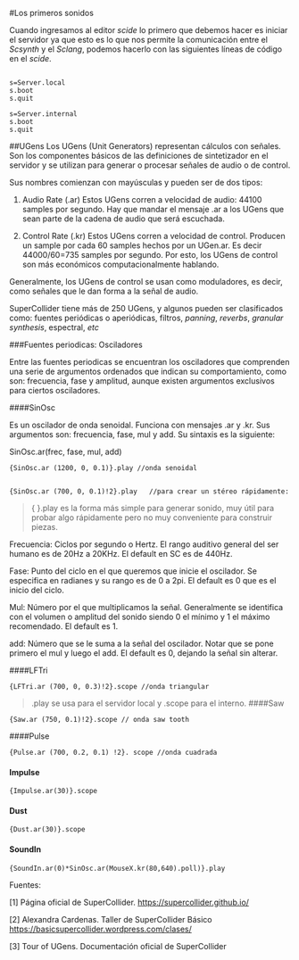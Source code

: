 
#Los primeros sonidos

Cuando ingresamos al editor *scide* lo primero que debemos hacer es iniciar el servidor ya que esto es lo que nos permite la comunicación entre el *Scsynth* y el *Sclang*, podemos hacerlo con las siguientes líneas de código en el *scide*.

~~~

s=Server.local
s.boot
s.quit

s=Server.internal
s.boot
s.quit

~~~

##UGens
Los UGens (Unit Generators)  representan cálculos con señales. Son los componentes básicos de las definiciones de sintetizador en el servidor y se utilizan para generar o procesar señales de audio o de control. 

Sus nombres comienzan con mayúsculas y pueden ser de dos tipos:

1. Audio Rate (.ar) 
Estos UGens corren a velocidad de audio: 44100 samples por segundo. Hay que mandar el mensaje .ar a los UGens que sean parte de la cadena de audio que será escuchada. 

2. Control Rate (.kr)
Estos UGens corren a velocidad de control. Producen un sample por cada 60 samples hechos por un UGen.ar. Es decir 44000/60=735 samples por segundo. Por esto, los UGens de control son más económicos computacionalmente hablando.

Generalmente, los UGens de control se usan como moduladores, es decir, como señales que le dan forma a la señal de audio.

SuperCollider tiene más de 250 UGens, y algunos pueden ser clasificados como: fuentes periódicas o aperiódicas, filtros, *panning*, *reverbs*, *granular synthesis*, espectral, *etc*


###Fuentes periodicas: Osciladores

Entre las fuentes periodicas se encuentran los osciladores que comprenden una serie de argumentos ordenados que indican su comportamiento, como son: frecuencia, fase y amplitud, aunque existen argumentos exclusivos para ciertos osciladores.


####SinOsc

Es un oscilador de onda senoidal. Funciona con mensajes .ar y .kr. Sus argumentos son: frecuencia, fase, mul y add. Su sintaxis es la siguiente:

SinOsc.ar(frec, fase, mul, add)

~~~
{SinOsc.ar (1200, 0, 0.1)}.play //onda senoidal


{SinOsc.ar (700, 0, 0.1)!2}.play   //para crear un stéreo rápidamente:
~~~

>{   }.play es la forma más simple para generar sonido, muy útil para probar algo rápidamente pero no muy conveniente para construir piezas.


Frecuencia: Ciclos por segundo o Hertz. El rango auditivo general del ser humano es de 20Hz a 20KHz. El default en SC es de 440Hz.

Fase: Punto del ciclo en el que queremos que inicie el oscilador. Se especifica en radianes y su rango es de 0 a 2pi. El default es 0 que es el inicio del ciclo.

Mul: Número por el que multiplicamos la señal. Generalmente se identifica con el volumen o amplitud del sonido siendo 0 el mínimo y 1 el máximo recomendado. El default es 1.

add: Número que se le suma a la señal del oscilador. Notar que se pone primero el mul y luego el add. El default es 0, dejando la señal sin alterar.

####LFTri
~~~
{LFTri.ar (700, 0, 0.3)!2}.scope //onda triangular
~~~
>.play se usa para el servidor local y .scope para el interno.
####Saw

~~~
{Saw.ar (750, 0.1)!2}.scope // onda saw tooth
~~~
####Pulse

~~~
{Pulse.ar (700, 0.2, 0.1) !2}. scope //onda cuadrada
~~~



#### Impulse
~~~
{Impulse.ar(30)}.scope
~~~

#### Dust
~~~
{Dust.ar(30)}.scope
~~~

#### SoundIn
~~~
{SoundIn.ar(0)*SinOsc.ar(MouseX.kr(80,640).poll)}.play
~~~
 


Fuentes:

[1] Página oficial de SuperCollider. https://supercollider.github.io/

[2] Alexandra Cardenas. Taller de SuperCollider Básico https://basicsupercollider.wordpress.com/clases/

[3] Tour of UGens. Documentación oficial de SuperCollider 
